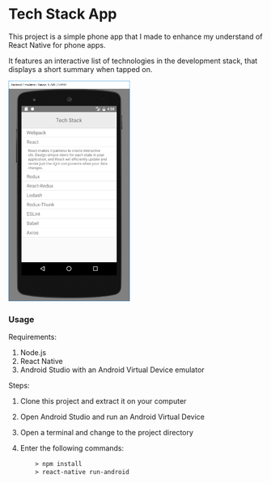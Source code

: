# Tech Stack App

This project is a simple phone app that I made to enhance my understand of React Native for phone apps.

It features an interactive list of technologies in the development stack, that displays a short summary when tapped on.

<img src="./screenshots/screenshot1.png" width="240">

### Usage ###

Requirements:

1. Node.js
2. React Native
3. Android Studio with an Android Virtual Device emulator

Steps:

1. Clone this project and extract it on your computer
2. Open Android Studio and run an Android Virtual Device
3. Open a terminal and change to the project directory
4. Enter the following commands:

	```
		> npm install
		> react-native run-android
	```
